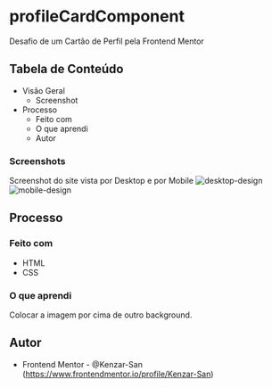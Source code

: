 # profileCardComponent
Desafio de um Cartão de Perfil pela Frontend Mentor

## Tabela de Conteúdo

- Visão Geral
  - Screenshot
- Processo
  - Feito com 
  - O que aprendi
  - Autor

### Screenshots

Screenshot do site vista por Desktop e por Mobile
![desktop-design](https://user-images.githubusercontent.com/101153511/162327573-ebe93e70-9144-4d6b-9c5e-7678c110c2fa.jpg)
![mobile-design](https://user-images.githubusercontent.com/101153511/162327576-f08a2aa8-6a09-4a43-a833-b16b2c4e2b7f.jpg)

## Processo

### Feito com 

- HTML
- CSS

### O que aprendi

Colocar a imagem por cima de outro background.
  
## Autor

- Frontend Mentor - @Kenzar-San (https://www.frontendmentor.io/profile/Kenzar-San)  
